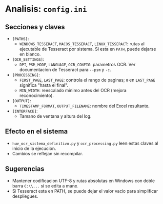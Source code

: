 # Analisis: `config.ini`

## Secciones y claves
- `[PATHS]`:
  - `WINDOWS_TESSERACT`, `MACOS_TESSERACT`, `LINUX_TESSERACT`: rutas al ejecutable de Tesseract por sistema. Si esta en `PATH`, puede dejarse en blanco.
- `[OCR_SETTINGS]`:
  - `DPI`, `PSM_MODE`, `LANGUAGE`, `OCR_CONFIG`: parametros OCR. Ver documentacion de Tesseract para `--psm` y `-c`.
- `[PROCESSING]`:
  - `FIRST_PAGE`, `LAST_PAGE`: controla el rango de paginas; `0` en `LAST_PAGE` significa "hasta el final".
  - `MIN_WIDTH`: reescalado minimo antes del OCR (mejora reconocimiento).
- `[OUTPUT]`:
  - `TIMESTAMP_FORMAT`, `OUTPUT_FILENAME`: nombre del Excel resultante.
- `[INTERFACE]`:
  - Tamano de ventana y altura del log.

## Efecto en el sistema
- `huv_ocr_sistema_definitivo.py` y `ocr_processing.py` leen estas claves al inicio de la ejecucion.
- Cambios se reflejan sin recompilar.

## Sugerencias
- Mantener codificacion UTF-8 y rutas absolutas en Windows con doble barra `C:\\...` si se edita a mano.
- Si Tesseract esta en PATH, se puede dejar el valor vacio para simplificar despliegues.

